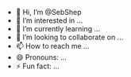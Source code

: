 - 👋 Hi, I’m @SebShep
- 👀 I’m interested in ...
- 🌱 I’m currently learning ...
- 💞️ I’m looking to collaborate on ...
- 📫 How to reach me ...
- 😄 Pronouns: ...
- ⚡ Fun fact: ...

<!---
SebShep/SebShep is a ✨ special ✨ repository because its `README.md` (this file) appears on your GitHub profile.
You can click the Preview link to take a look at your changes.
--->
